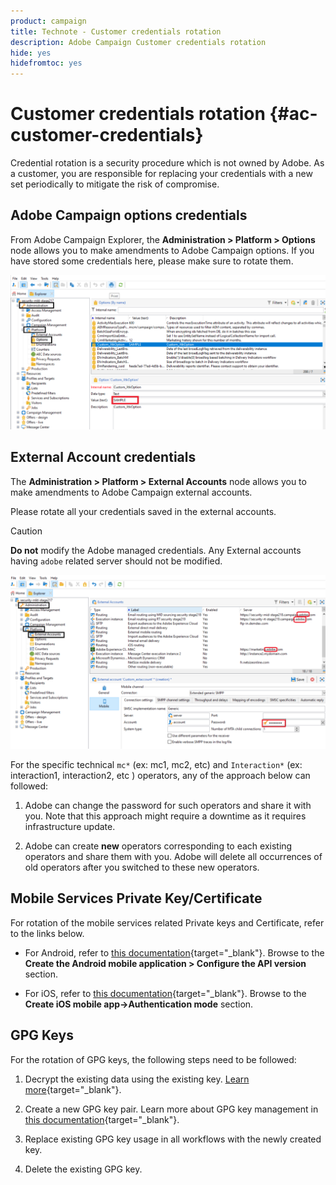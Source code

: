 ```yaml
---
product: campaign
title: Technote - Customer credentials rotation
description: Adobe Campaign Customer credentials rotation
hide: yes
hidefromtoc: yes
---
```

# Customer credentials rotation {#ac-customer-credentials}

Credential rotation is a security procedure which is not owned by Adobe. As a customer, you are responsible for replacing your credentials with a new set periodically to mitigate the risk of compromise. 

## Adobe Campaign options credentials

From Adobe Campaign Explorer, the **Administration > Platform > Options** node allows you to make amendments to Adobe Campaign options. If you have stored some credentials here, please make sure to rotate them.

![](assets/technote-2.png)

## External Account credentials

The **Administration > Platform > External Accounts** node allows you to make amendments to Adobe Campaign external accounts. 

Please rotate all your credentials saved in the external accounts.  

>[!CAUTION]
>
>**Do not** modify the Adobe managed credentials. Any External accounts having `adobe` related server should not be modified.

![](assets/technote-1.png)

For the specific technical `mc*` (ex: mc1, mc2, etc) and `Interaction*` (ex: interaction1, interaction2, etc ) operators, any of the approach below can followed: 

1. Adobe can change the password for such operators and share it with you. Note that this approach might require a downtime as it requires infrastructure update. 

1. Adobe can create **new** operators corresponding to each existing operators and share them with you. Adobe will delete all occurrences of old operators after you switched to these new operators. 



## Mobile Services Private Key/Certificate 

For rotation of the mobile services related Private keys and Certificate, refer to the links below. 

* For Android, refer to [this documentation](https://experienceleague.adobe.com/en/docs/campaign-classic/using/sending-messages/sending[…]e-mobile-app/configuring-the-mobile-application-android){target="_blank"}.
    Browse to the **Create the Android mobile application > Configure the API version** section.

* For iOS, refer to [this documentation](https://experienceleague.adobe.com/en/docs/campaign-classic/using/sending-messages/sending[…]igure-the-mobile-app/configuring-the-mobile-application){target="_blank"}.
    Browse to the **Create iOS mobile app->Authentication mode** section. 

## GPG Keys 

For the rotation of GPG keys, the following steps need to be followed: 

1. Decrypt the existing data using the existing key. [Learn more](https://experienceleague.adobe.com/en/docs/control-panel/using/instances-settings/gpg-keys-management#decrypting-data){target="_blank"}.

1. Create a new GPG key pair. Learn more about GPG key management in [this documentation](https://experienceleague.adobe.com/en/docs/control-panel/using/instances-settings/gpg-keys-management#decrypting-data){target="_blank"}.

1. Replace existing GPG key usage in all workflows with the newly created key. 

1. Delete the existing GPG key. 